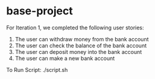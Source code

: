 # base-project

For Iteration 1, we completed the following user stories:
1. The user can withdraw money from the bank account
2. The user can check the balance of the bank account
3. The user can deposit money into the bank account
4. The user can make a new bank account

To Run Script: ./script.sh
